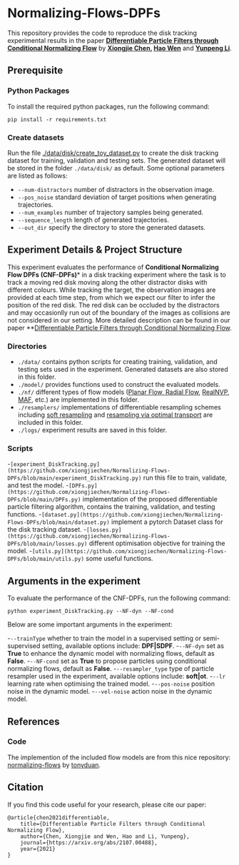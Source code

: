 # Normalizing-Flows-DPFs

This repository provides the code to reproduce the disk tracking experimental results in the paper **[Differentiable Particle Filters through Conditional Normalizing Flow](https://arxiv.org/abs/2107.00488)** by **[Xiongjie Chen](https://scholar.google.com/citations?user=Tb9fTOsAAAAJ&hl=en&inst=15262737669262836719), [Hao Wen](https://www.surrey.ac.uk/people/hao-wen)** and **[Yunpeng Li](https://www.surrey.ac.uk/people/yunpeng-li)**.

## Prerequisite

### Python Packages 

To install the required python packages, run the following command:

```
pip install -r requirements.txt
```

### Create datasets

Run the file [./data/disk/create_toy_dataset.py](https://github.com/xiongjiechen/Normalizing-Flows-DPFs/blob/main/data/disk/create_toy_dataset.py) to create the disk tracking dataset for training, validation and testing sets. The generated dataset will be stored in the folder ```./data/disk/``` as default. Some optional parameters are listed as follows:
- ```--num-distractors``` number of distractors in the observation image.
- ```--pos_noise``` standard deviation of target positions when generating trajectories.
- ```--num_examples``` number of trajectory samples being generated.
- ```--sequence_length``` length of generated trajectories.
- ```--out_dir``` specify the directory to store the generated datasets.

## Experiment Details & Project Structure

This experiment evaluates the performance of **Conditional Normalizing Flow DPFs (CNF-DPFs)*** in a disk tracking experiment where the task is to track a moving red disk moving along the other distractor disks with different colours. While tracking the target, the observation images are provided at each time step, from which we expect our filter to infer the position of the red disk. The red disk can be occluded by the distractors and may occasionlly run out of the boundary of the images as collisions are not considered in our setting. More detailed description can be found in our paper **[Differentiable Particle Filters through Conditional Normalizing Flow](https://arxiv.org/abs/2107.00488).

### Directories

- ```./data/``` contains python scripts for creating training, validation, and testing sets used in the experiment. Generated datasets are also stored in this folder.
- ```./model/``` provides functions used to construct the evaluated models.
- ```./nf/``` different types of flow models ([Planar Flow, Radial Flow](https://arxiv.org/abs/1505.05770), [RealNVP](https://arxiv.org/abs/1605.08803), [MAF](https://arxiv.org/abs/1705.07057), etc.) are implemented in this folder.
- ```./resamplers/``` implementations of differentiable resampling schemes including [soft resampling](https://arxiv.org/abs/1805.08975) and [resampling via optimal transport](http://proceedings.mlr.press/v139/corenflos21a/corenflos21a.pdf) are included in this folder.
- ```./logs/``` experiment results are saved in this folder.

### Scripts

-```[experiment_DiskTracking.py](https://github.com/xiongjiechen/Normalizing-Flows-DPFs/blob/main/experiment_DiskTracking.py)``` run this file to train, validate, and test the model.
-```[DPFs.py](https://github.com/xiongjiechen/Normalizing-Flows-DPFs/blob/main/DPFs.py)``` implementation of the proposed differentiable particle filtering algorithm, contains the training, validation, and testing functions.
-```[dataset.py](https://github.com/xiongjiechen/Normalizing-Flows-DPFs/blob/main/dataset.py)``` implement a pytorch Dataset class for the disk tracking dataset.
-```[losses.py](https://github.com/xiongjiechen/Normalizing-Flows-DPFs/blob/main/losses.py)``` different optimisation objective for training the model.
-```[utils.py](https://github.com/xiongjiechen/Normalizing-Flows-DPFs/blob/main/utils.py)``` some useful functions.

## Arguments in the experiment

To evaluate the performance of the CNF-DPFs, run the following command:


```
python experiment_DiskTracking.py --NF-dyn --NF-cond 
```

Below are some important arguments in the experiment:

-```--trainType``` whether to train the model in a supervised setting or semi-supervised setting, available options include: **DPF|SDPF**.
-```--NF-dyn``` set as **True** to enhance the dynamic model with normalizing flows, default as **False**.
-```--NF-cond``` set as **True** to propose particles using conditional normalizing flows, default as **False**.
-```--resampler_type``` type of particle resampler used in the experiment, available options include: **soft|ot**.
-```--lr``` learning rate when optimising the trained model.
-```--pos-noise``` position noise in the dynamic model.
-```--vel-noise``` action noise in the dynamic model.


## References 
### Code
The implemention of the included flow models are from this nice repository: [normalizing-flows](https://github.com/tonyduan/normalizing-flows) by [tonyduan](https://github.com/tonyduan).

## Citation
If you find this code useful for your research, please cite our paper:
```
@article{chen2021differentiable,
    title={Differentiable Particle Filters through Conditional Normalizing Flow},
    author={Chen, Xiongjie and Wen, Hao and Li, Yunpeng},
    journal={https://arxiv.org/abs/2107.00488},
    year={2021}
}
```
